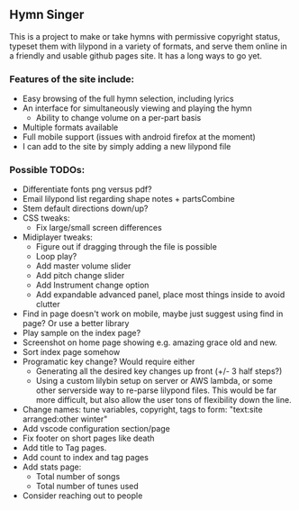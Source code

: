 ## Hymn Singer

This is a project to make or take hymns with permissive copyright status, typeset them with lilypond in a variety of formats, and serve them online in a friendly and usable github pages site. It has a long ways to go yet.

### Features of the site include:
 - Easy browsing of the full hymn selection, including lyrics
 - An interface for simultaneously viewing and playing the hymn
     - Ability to change volume on a per-part basis
 - Multiple formats available
 - Full mobile support (issues with android firefox at the moment)
 - I can add to the site by simply adding a new lilypond file

### Possible TODOs:
  - Differentiate fonts png versus pdf?
  - Email lilypond list regarding shape notes + partsCombine
  - Stem default directions down/up?
  - CSS tweaks:
    - Fix large/small screen differences
  - Midiplayer tweaks:
    - Figure out if dragging through the file is possible
    - Loop play?
    - Add master volume slider
    - Add pitch change slider
    - Add Instrument change option
    - Add expandable advanced panel, place most things inside to avoid clutter
  - Find in page doesn't work on mobile, maybe just suggest using find in page? Or use a better library
  - Play sample on the index page?
  - Screenshot on home page showing e.g. amazing grace old and new.
  - Sort index page somehow
  - Programatic key change? Would require either
    - Generating all the desired key changes up front (+/- 3 half steps?)
    - Using a custom lilybin setup on server or AWS lambda, or some other serverside way to re-parse lilypond files. This would be far more difficult, but also allow the user tons of flexibility down the line.
  - Change names: tune variables, copyright, tags to form: "text:site arranged:other winter"
  - Add vscode configuration section/page
  - Fix footer on short pages like death
  - Add title to Tag pages.
  - Add count to index and tag pages
  - Add stats page:
    - Total number of songs
    - Total number of tunes used
  - Consider reaching out to people



